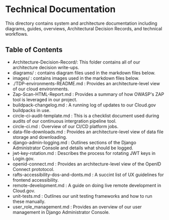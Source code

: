 # Technical Documentation 

This directory contains system and architecture documentation including diagrams, guides, overviews, Architectural Decision Records, and technical workflows.

## Table of Contents 

- Architecture-Decision-Record/: This folder contains all of our architecture decision write-ups.
- diagrams/ : contains diagram files used in the markdown files below.
- images/ : contains images used in the markdown files below.
- ./TDP-environments-README.md : Provides an architecture-level view of our cloud environments.
- Zap-Scan-HTML-Report.md : Provides a summary of how OWASP's ZAP tool is leveraged in our project.
- buildpack-changelog.md : A running log of updates to our Cloud.gov buildpacks in use.
- circle-ci-audit-template.md : This is a checklist document used during audits of our continuous intergration pipeline tool.
- circle-ci.md : Overview of our CI/CD platform jobs.
- data-file-downloads.md : Provides an architecture-level view of data file storage and downloading.
- django-admin-logging.md : Outlines sections of the Django Administrator Console and details what should be logged.
- jwt-key-rotation.md : Describes the process for rotating JWT keys in Login.gov.
- openid-connect.md : Provides an architecture-level view of the OpenID Connect prototocol.
- rafts-accessibility-dos-and-donts.md : A succint list of UX guidelines for frontend accessibility.
- remote-development.md : A guide on doing live remote development in Cloud.gov.
- unit-tests.md : Outlines our unit testing frameworks and how to run these manually.
- user_role_management.md : Provides an overview of our user management in Django Administrator Console.

